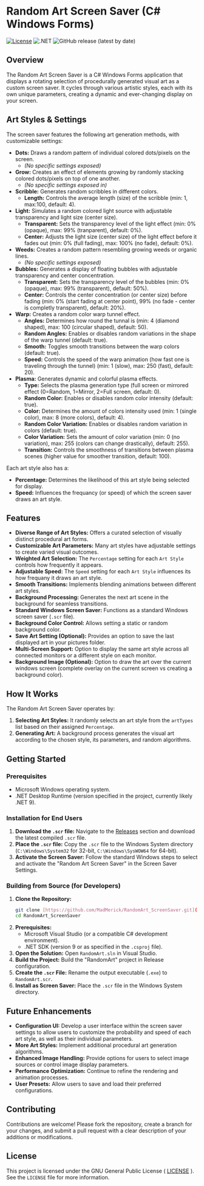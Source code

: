 # Random Art Screen Saver (C# Windows Forms)

[![License](https://img.shields.io/badge/License-MIT-yellow.svg)](https://opensource.org/licenses/MIT)
![.NET](https://github.com/MadMerick/RandomArt_ScreenSaver/workflows/.NET/badge.svg)
![GitHub release (latest by date)](https://img.shields.io/github/v/release/MadMerick/RandomArt_ScreenSaver)

## Overview

The Random Art Screen Saver is a C# Windows Forms application that displays a rotating selection of procedurally generated visual art as a custom screen saver. It cycles through various artistic styles, each with its own unique parameters, creating a dynamic and ever-changing display on your screen.

## Art Styles & Settings

The screen saver features the following art generation methods, with customizable settings:

* **Dots:** Draws a random pattern of individual colored dots/pixels on the screen.
    * *(No specific settings exposed)*
* **Grow:** Creates an effect of elements growing by randomly stacking colored dots/pixels on top of one another.
    * *(No specific settings exposed in)*
* **Scribble:** Generates random scribbles in different colors.
    * **Length:** Controls the average length (size) of the scribble (min: 1, max:100, default: 4).
* **Light:** Simulates a random colored light source with adjustable transparency and light size (center size).
    * **Transparent:** Sets the transparency level of the light effect (min: 0% (opaque), max: 99% (tranparent), default: 0%).
    * **Center:** Adjusts the light size (center size) of the light effect before it fades out (min: 0% (full fading), max: 100% (no fade), default: 0%).
* **Weeds:** Creates a random pattern resembling growing weeds or organic lines.
    * *(No specific settings exposed)*
* **Bubbles:** Generates a display of floating bubbles with adjustable transparency and center concentration.
    * **Transparent:** Sets the transparency level of the bubbles (min: 0% (opaque), max: 99% (transparent), default: 50%).
    * **Center:** Controls the center concentration (or center size) before fading (min: 0% (start fading at center point), 99% (no fade - center is completly transparent), default: 20%).
* **Warp:** Creates a random color warp tunnel effect.
    * **Angles:** Determines how round the tunnal is (min: 4 (diamond shaped), max: 100 (circular shaped), default: 50).
    * **Random Angles:** Enables or disables random variations in the shape of the warp tunnel (default: true).
    * **Smooth:** Toggles smooth transitions between the warp colors (default: true).
    * **Speed:** Controls the speed of the warp animation (how fast one is traveling through the tunnel) (min: 1 (slow), max: 250 (fast), default: 20).
* **Plasma:** Generates dynamic and colorful plasma effects.
    * **Type:** Selects the plasma generation type (full screen or mirrored effect (0=Random, 1=Mirror, 2=Full screen, default: 0).
    * **Random Color:** Enables or disables random color intensity (default: true).
    * **Color:** Determines the amount of colors intensity used (min: 1 (single color), max: 8 (more colors), default: 4).
    * **Random Color Variation:** Enables or disables random variation in colors (default: true).
    * **Color Variation:** Sets the amount of color variation (min: 0 (no variation), max: 255 (colors can change drastically), default: 255).
    * **Transition:** Controls the smoothness of transitions between plasma scenes (higher value for smoother transition, default: 100).

Each art style also has a:

* **Percentage:** Determines the likelihood of this art style being selected for display.
* **Speed:** Influences the frequancy (or speed) of which the screen saver draws an art style.

## Features

* **Diverse Range of Art Styles:** Offers a curated selection of visually distinct procedural art forms.
* **Customizable Art Parameters:** Many art styles have adjustable settings to create varied visual outcomes.
* **Weighted Art Selection:** The `Percentage` setting for each `Art Style` controls how frequently it appears.
* **Adjustable Speed:** The `Speed` setting for each `Art Style` influences its how frequany it draws an art style.
* **Smooth Transitions:** Implements blending animations between different art styles.
* **Background Processing:** Generates the next art scene in the background for seamless transitions.
* **Standard Windows Screen Saver:** Functions as a standard Windows screen saver (`.scr` file).
* **Background Color Control:** Allows setting a static or random background color.
* **Save Art Setting (Optional):** Provides an option to save the last displayed art in your pictures folder.
* **Multi-Screen Support:** Option to display the same art style across all connected monitors or a different style on each monitor.
* **Background Image (Optional):** Option to draw the art over the current windows screen (complete overlay on the current screen vs creating a background color).

## How It Works

The Random Art Screen Saver operates by:

1.  **Selecting Art Styles:** It randomly selects an art style from the `artTypes` list based on their assigned `Percentage`.
2.  **Generating Art:** A background process generates the visual art according to the chosen style, its parameters, and random algorithms.

## Getting Started

### Prerequisites

* Microsoft Windows operating system.
* .NET Desktop Runtime (version specified in the project, currently likely .NET 9).

### Installation for End Users

1.  **Download the `.scr` file:** Navigate to the [Releases](https://github.com/MadMerick/RandomArt_ScreenSaver/releases) section and download the latest compiled `.scr` file.
2.  **Place the `.scr` file:** Copy the `.scr` file to the Windows System directory (`C:\Windows\System32` for 32-bit, `C:\Windows\SysWOW64` for 64-bit).
3.  **Activate the Screen Saver:** Follow the standard Windows steps to select and activate the "Random Art Screen Saver" in the Screen Saver Settings.

### Building from Source (for Developers)

1.  **Clone the Repository:**
    ```bash
    git clone [https://github.com/MadMerick/RandomArt_ScreenSaver.git](https://github.com/MadMerick/RandomArt_ScreenSaver.git)
    cd RandomArt_ScreenSaver
    ```
2.  **Prerequisites:**
    * Microsoft Visual Studio (or a compatible C# development environment).
    * .NET SDK (version 9 or as specified in the `.csproj` file).
3.  **Open the Solution:** Open `RandomArt.sln` in Visual Studio.
4.  **Build the Project:** Build the "RandomArt" project in Release configuration.
5.  **Create the `.scr` File:** Rename the output executable (`.exe`) to `RandomArt.scr`.
6.  **Install as Screen Saver:** Place the `.scr` file in the Windows System directory.

## Future Enhancements

* **Configuration UI:** Develop a user interface within the screen saver settings to allow users to customize the probability and speed of each art style, as well as their individual parameters.
* **More Art Styles:** Implement additional procedural art generation algorithms.
* **Enhanced Image Handling:** Provide options for users to select image sources or control image display parameters.
* **Performance Optimization:** Continue to refine the rendering and animation processes.
* **User Presets:** Allow users to save and load their preferred configurations.

## Contributing

Contributions are welcome! Please fork the repository, create a branch for your changes, and submit a pull request with a clear description of your additions or modifications.

## License

This project is licensed under the GNU General Public License ( [LICENSE](https://github.com/MadMerick/RandomArt_ScreenSaver/blob/main/LICENSE) ). See the `LICENSE` file for more information.
